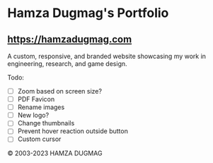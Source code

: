 # Hamza Dugmag's Portfolio
## https://hamzadugmag.com

A custom, responsive, and branded website showcasing my work in engineering, research, and game design.

Todo:

- [ ] Zoom based on screen size?
- [ ] PDF Favicon
- [ ] Rename images
- [ ] New logo?
- [ ] Change thumbnails
- [ ] Prevent hover reaction outside button
- [ ] Custom cursor

© 2003-2023 HAMZA DUGMAG
